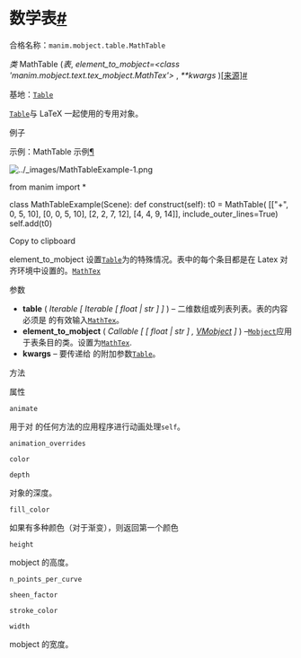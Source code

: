 # 数学表[#](#mathtable "此标题的固定链接")

合格名称：`manim.mobject.table.MathTable`

_类_ MathTable (_表_, _element_to_mobject=<class 'manim.mobject.text.tex_mobject.MathTex'>_ , _\*\*kwargs_ )[\[来源\]](../_modules/manim/mobject/table.html#MathTable)[#](#manim.mobject.table.MathTable "此定义的固定链接")

基地：[`Table`](manim.mobject.table.Table.html#manim.mobject.table.Table "manim.mobject.table.Table")

[`Table`](manim.mobject.table.Table.html#manim.mobject.table.Table "manim.mobject.table.Table")与 LaTeX 一起使用的专用对象。

例子

示例：MathTable 示例[¶](#mathtableexample)

![../_images/MathTableExample-1.png](../_images/MathTableExample-1.png)

from manim import \*

class MathTableExample(Scene):
def construct(self):
t0 = MathTable(
\[\["+", 0, 5, 10\],
\[0, 0, 5, 10\],
\[2, 2, 7, 12\],
\[4, 4, 9, 14\]\],
include_outer_lines=True)
self.add(t0)

Copy to clipboard

element_to_mobject 设置[`Table`](manim.mobject.table.Table.html#manim.mobject.table.Table "manim.mobject.table.Table")为的特殊情况。表中的每个条目都是在 Latex 对齐环境中设置的。[`MathTex`](manim.mobject.text.tex_mobject.MathTex.html#manim.mobject.text.tex_mobject.MathTex "manim.mobject.text.tex_mobject.MathTex")

参数

- **table** ( _Iterable_ _\[_ _Iterable_ _\[_ _float_ _|_ _str_ _\]_ _\]_ ) – 二维数组或列表列表。表的内容必须是 的有效输入[`MathTex`](manim.mobject.text.tex_mobject.MathTex.html#manim.mobject.text.tex_mobject.MathTex "manim.mobject.text.tex_mobject.MathTex")。
- **element_to_mobject** ( _Callable_ _\[_ _\[_ _float_ _|_ _str_ _\]_ _,_ [_VMobject_](manim.mobject.types.vectorized_mobject.VMobject.html#manim.mobject.types.vectorized_mobject.VMobject "manim.mobject.types.vectorized_mobject.VMobject") _\]_ ) –[`Mobject`](manim.mobject.mobject.Mobject.html#manim.mobject.mobject.Mobject "manim.mobject.mobject.Mobject")应用于表条目的类。设置为[`MathTex`](manim.mobject.text.tex_mobject.MathTex.html#manim.mobject.text.tex_mobject.MathTex "manim.mobject.text.tex_mobject.MathTex").
- **kwargs** – 要传递给 的附加参数[`Table`](manim.mobject.table.Table.html#manim.mobject.table.Table "manim.mobject.table.Table")。

方法

属性

`animate`

用于对 的任何方法的应用程序进行动画处理`self`。

`animation_overrides`

`color`

`depth`

对象的深度。

`fill_color`

如果有多种颜色（对于渐变），则返回第一个颜色

`height`

mobject 的高度。

`n_points_per_curve`

`sheen_factor`

`stroke_color`

`width`

mobject 的宽度。
